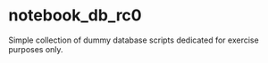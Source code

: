# notebook_db_rc0

Simple collection of dummy database scripts dedicated for exercise purposes only.
